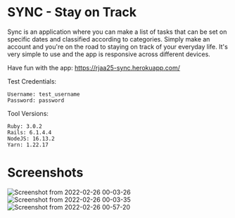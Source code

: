 # SYNC - Stay on Track

Sync is an application where you can make a list of tasks that can be set on specific dates and classified according to categories. Simply make an account and you're on the road to staying on track of your everyday life. It's very simple to use and the app is responsive across different devices.

Have fun with the app: https://rjaa25-sync.herokuapp.com/

Test Credentials:
```
Username: test_username
Password: password
```

Tool Versions:
```
Ruby: 3.0.2
Rails: 6.1.4.4
NodeJS: 16.13.2
Yarn: 1.22.17
```
# Screenshots
![Screenshot from 2022-02-26 00-03-26](https://user-images.githubusercontent.com/88828088/155755740-b3c9b7d3-08ea-446b-8621-2cb051ae7426.png)
![Screenshot from 2022-02-26 00-03-35](https://user-images.githubusercontent.com/88828088/155755752-eeafbc14-b75a-4777-b6fc-91603045e7d1.png)
![Screenshot from 2022-02-26 00-57-20](https://user-images.githubusercontent.com/88828088/155755760-a7ad6c66-7087-41da-a8d9-3691292f206e.png)
